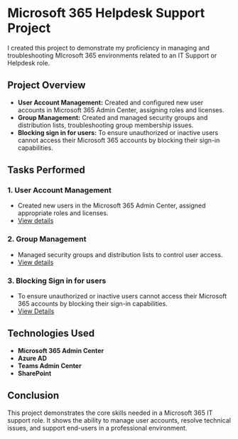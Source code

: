 # Microsoft 365 Helpdesk Support Project

I created this project to demonstrate my proficiency in managing and troubleshooting MIcrosoft 365 environments related to an IT Support or Helpdesk role.

## Project Overview

- **User Account Management:** Created and configured new user accounts in Microsoft 365 Admin Center, assigning roles and licenses.
- **Group Management:** Created and managed security groups and distribution lists, troubleshooting group membership issues.
- **Blocking sign in for users:** To ensure unauthorized or inactive users cannot access their Microsoft 365 accounts by blocking their sign-in capabilities.


## Tasks Performed

### 1. User Account Management
- Created new users in the Microsoft 365 Admin Center, assigned appropriate roles and licenses.
- [View details](https://github.com/Feshovski/M365-Helpdesk-Project/blob/main/1%20user-account-management/task_1_create_user_accounts.md)

### 2. Group Management
- Managed security groups and distribution lists to control user access.
- [View details](https://github.com/Feshovski/M365-Helpdesk-Project/blob/main/2%20password-reset-troubleshooting/task_2_manage_microsoft_365_groups_and_teams)

### 3. Blocking Sign in for users
- To ensure unauthorized or inactive users cannot access their Microsoft 365 accounts by blocking their sign-in capabilities.
- [View Details](https://github.com/Feshovski/M365-Helpdesk-Project/blob/main/8%20documentation/task_3_blocking_sign-in_for_users.md)

## Technologies Used

- **Microsoft 365 Admin Center**
- **Azure AD**
- **Teams Admin Center**
- **SharePoint**

## Conclusion

This project demonstrates the core skills needed in a Microsoft 365 IT support role. It shows the ability to manage user accounts, resolve technical issues, and support end-users in a professional environment.
